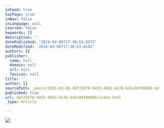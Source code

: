 ```yaml
---
inFeed: true
hasPage: true
inNav: false
inLanguage: null
starred: false
keywords: []
description: ''
datePublished: '2016-03-06T17:30:53.057Z'
dateModified: '2016-03-06T17:30:23.014Z'
authors: []
publisher:
  name: null
  domain: null
  url: null
  favicon: null
title: ''
author: []
sourcePath: _posts/2016-03-06-d6f31070-9455-4662-8e78-b45a94f09860.md
published: true
url: d6f31070-9455-4662-8e78-b45a94f09860/index.html
_type: Article

---
```

![](https://the-grid-user-content.s3-us-west-2.amazonaws.com/e971aaa9-03d8-4296-b3da-7af9e0308c14.jpg)
